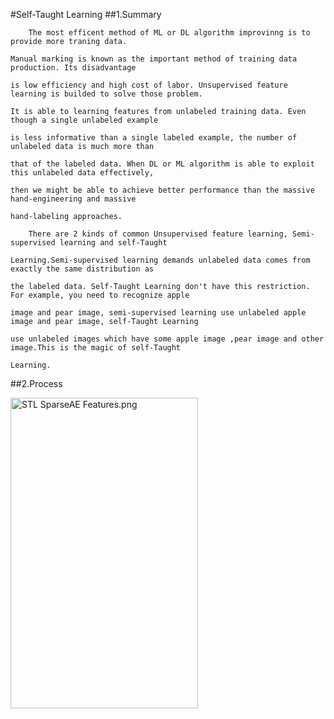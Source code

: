 #Self-Taught Learning
##1.Summary
    
        The most efficent method of ML or DL algorithm improvinng is to provide more traning data.
    
    Manual marking is known as the important method of training data production. Its disadvantage 
    
    is low efficiency and high cost of labor. Unsupervised feature learning is builded to solve those problem.
    
    It is able to learning features from unlabeled training data. Even though a single unlabeled example 
    
    is less informative than a single labeled example, the number of unlabeled data is much more than 
    
    that of the labeled data. When DL or ML algorithm is able to exploit this unlabeled data effectively,
    
    then we might be able to achieve better performance than the massive hand-engineering and massive 
    
    hand-labeling approaches.
    
        There are 2 kinds of common Unsupervised feature learning, Semi-supervised learning and self-Taught 
        
    Learning.Semi-supervised learning demands unlabeled data comes from exactly the same distribution as 
    
    the labeled data. Self-Taught Learning don't have this restriction. For example, you need to recognize apple 
    
    image and pear image, semi-supervised learning use unlabeled apple image and pear image, self-Taught Learning 
    
    use unlabeled images which have some apple image ,pear image and other image.This is the magic of self-Taught 
    
    Learning.
    
##2.Process
    
<img alt="STL SparseAE Features.png" src="http://ufldl.stanford.edu/wiki/images/7/73/STL_SparseAE_Features.png" width="300" height="497" />

    
    
